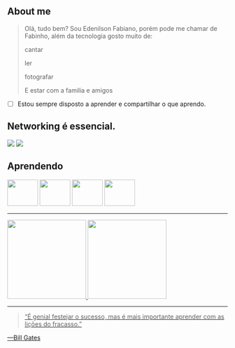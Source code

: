 ## About me

> Olá, tudo bem? Sou Edenilson Fabiano, porém pode me chamar de Fabinho, além da tecnologia gosto muito de:
> 
> cantar
> 
> ler
> 
> fotografar
> 
> E estar com a familia e amigos

 - [ ] Estou sempre disposto a aprender e compartilhar o que aprendo.

## Networking é essencial.
<div>
 <a href="https://www.linkedin.com/in/edenilsonfabiano-bsi" target="_blank"><img loading="lazy" src="https://img.shields.io/badge/-LinkedIn-%230077B5?style=for-the-badge&logo=linkedin&logoColor=white" target="_blank"></a> 
 <a href = "mailto:edenilsonsouza.BSI@gmail.com"><img loading="lazy" src="https://img.shields.io/badge/Gmail-D14836?style=for-the-badge&logo=gmail&logoColor=white" target="_blank"></a>
</div>

## Aprendendo

<img loading="lazy" src="https://cdn.jsdelivr.net/gh/devicons/devicon/icons/java/java-original.svg" width="70" height="60"/> <img loading="lazy" src="https://qph.cf2.quoracdn.net/main-qimg-0e18550bb7c9827e878e1b7711775c79" width="70" height="60"/>  <img loading="lazy" src="https://cdn.pixabay.com/photo/2024/03/31/02/11/python-8665904_640.png" width="70" height="60"/> <img loading="lazy" src="https://static-00.iconduck.com/assets.00/github-desktop-icon-2046x2048-r5plljad.png" width="70" height="60"/>


---
<div>
<a href="https://github.com/NHO93">
<img loading="lazy" height="180em" src="https://github-readme-stats.vercel.app/api/top-langs/?username=NHO93&layout=compact&langs_count=7&theme=dracula"/>
<img loading="lazy" height="180em" src="https://github-readme-stats.vercel.app/api?username=NHO93&show_icons=true&theme=dracula&include_all_commits=true&count_private=true"/>
</div>

 ---

>  “É genial festejar o sucesso, mas é mais importante aprender com as lições do fracasso.”

—Bill Gates
